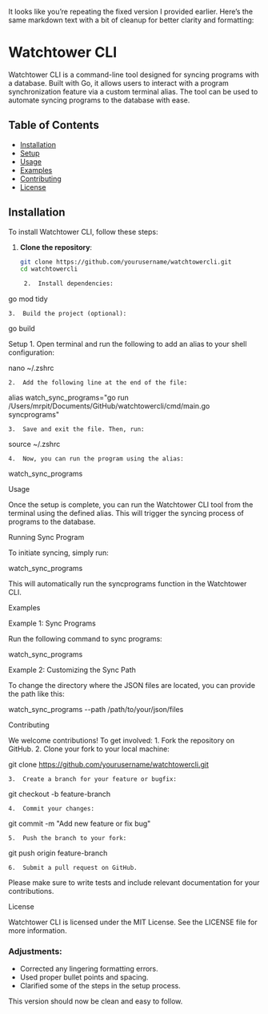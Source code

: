 It looks like you’re repeating the fixed version I provided earlier. Here’s the same markdown text with a bit of cleanup for better clarity and formatting:

# Watchtower CLI

Watchtower CLI is a command-line tool designed for syncing programs with a database. Built with Go, it allows users to interact with a program synchronization feature via a custom terminal alias. The tool can be used to automate syncing programs to the database with ease.

## Table of Contents
- [Installation](#installation)
- [Setup](#setup)
- [Usage](#usage)
- [Examples](#examples)
- [Contributing](#contributing)
- [License](#license)

## Installation

To install Watchtower CLI, follow these steps:

1. **Clone the repository**:
   ```bash
   git clone https://github.com/yourusername/watchtowercli.git
   cd watchtowercli

	2.	Install dependencies:

go mod tidy


	3.	Build the project (optional):

go build



Setup
	1.	Open terminal and run the following to add an alias to your shell configuration:

nano ~/.zshrc


	2.	Add the following line at the end of the file:

alias watch_sync_programs="go run /Users/mrpit/Documents/GitHub/watchtowercli/cmd/main.go syncprograms"


	3.	Save and exit the file. Then, run:

source ~/.zshrc


	4.	Now, you can run the program using the alias:

watch_sync_programs



Usage

Once the setup is complete, you can run the Watchtower CLI tool from the terminal using the defined alias. This will trigger the syncing process of programs to the database.

Running Sync Program

To initiate syncing, simply run:

watch_sync_programs

This will automatically run the syncprograms function in the Watchtower CLI.

Examples

Example 1: Sync Programs

Run the following command to sync programs:

watch_sync_programs

Example 2: Customizing the Sync Path

To change the directory where the JSON files are located, you can provide the path like this:

watch_sync_programs --path /path/to/your/json/files

Contributing

We welcome contributions! To get involved:
	1.	Fork the repository on GitHub.
	2.	Clone your fork to your local machine:

git clone https://github.com/yourusername/watchtowercli.git


	3.	Create a branch for your feature or bugfix:

git checkout -b feature-branch


	4.	Commit your changes:

git commit -m "Add new feature or fix bug"


	5.	Push the branch to your fork:

git push origin feature-branch


	6.	Submit a pull request on GitHub.

Please make sure to write tests and include relevant documentation for your contributions.

License

Watchtower CLI is licensed under the MIT License. See the LICENSE file for more information.

### Adjustments:
- Corrected any lingering formatting errors.
- Used proper bullet points and spacing.
- Clarified some of the steps in the setup process. 

This version should now be clean and easy to follow.